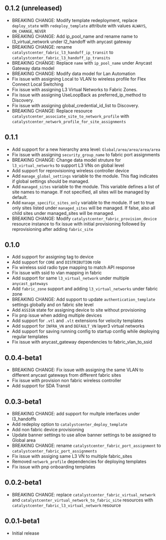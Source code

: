 ## 0.1.2 (unreleased)

- BREAKING CHANGE: Modify template redeployment, replace `deploy_state` with `redeploy_template` attribute with values `ALWAYS`, `ON_CHANGE`, `NEVER`
- BREAKING CHANGE: Add ip_pool_name and rename name to l3_virtual_network under l2_handoff with anycast gateway
- BREAKING CHANGE: rename `catalystcenter_fabric_l3_handoff_ip_transit` to `catalystcenter_fabric_l3_handoff_ip_transits`
- BREAKING CHANGE: Replace `name` with `ip_pool_name` under Anycast Gateway data model
- BREAKING CHANGE: Modify data model for Lan Automation
- Fix issue with assigning Local to VLAN to wireless profile for Flex Connect Local Switching
- Fix issue with assigning L3 Virtual Networks to Fabric Zones.
- Fix issue with assigning UseLoopBack as preferred_ip_method to Discovery.
- Fix issue with assigning global_credential_id_list to Discovery.
- BREAKING CHANGE: Replace resource `catalystcenter_associate_site_to_network_profile` with `catalystcenter_network_profile_for_site_assignments`

## 0.1.1

- Add support for a new hierarchy area level: `Global/area/area/area/area`
- Fix issue with assigning `security_group_name` to fabric port assignments
- BREAKING CHANGE: Change data model struture for `l3_virtual_networks` to support L3 VNs on global level
- Add support for reprovisioning wireless controller device
- Add `manage_global_settings` variable to the module. This flag indicates if global settings should be managed.
- Add `managed_sites` variable to the module. This variable defines a list of site names to manage. If not specified, all sites will be managed by default.
- Add `manage_specific_sites_only` variable to the module. If set to true only sites listed under `managed_sites` will be managed. If false, also all child sites under managed_sites will be managed.
- BREAKING CHANGE: Modify `catalystcenter_fabric_provision_device` resource instance to fix issue with initial provisioning followed by reprovisioning after adding `fabric_site`

## 0.1.0

- Add support for assigning tag to device
- Add support for `CORE` and `DISTRIBUTION` role
- Fix wireless ssid radio type mapping to match API response
- Fix issue with ssid to vlan mapping in fabric
- Add support for same `l3_virtual_network` under multiple `anycast_gateways`
- Add `fabric_zone` support and adding `l3_virtual_networks` under fabric zone
- BREAKING CHANGE: Add support to update `authentication_template` settings globally and on fabric site level
- Add `ASSIGN` state for assigning device to site without provisioning
- Fix pnp issue when adding multiple devices
- Add support for `.vtl` and `.vlt` extensions for velocity templates
- Add support for `INFRA_VN` and `DEFAULT_VN` layer3 virtual networks
- Add support for saving running config to startup config while deploying regular templates
- Fix issue with anycast_gateway dependencies to fabric_vlan_to_ssid

## 0.0.4-beta1

- BREAKING CHANGE: Fix issue with assigning the same VLAN to different anycast gateways from different fabric sites
- Fix issue with provision non fabric wireless controller
- Add support for SDA Transit

## 0.0.3-beta1

- BREAKING CHANGE: add support for multple interfaces under l3_handoffs
- Add redeploy option to `catalystcenter_deploy_template`
- Add non fabric device provisioning
- Update banner settings to use allow banner settings to be assigned to Global area
- BREAKING CHANGE: rename `catalystcenter_fabric_port_assignment` to `catalystcenter_fabric_port_assignments`
- Fix issue with assiging same L3 VN to multiple fabric_sites
- Removed `network_profile` dependencies for deploying templates
- Fix issue with pnp onboarding templates

## 0.0.2-beta1

- BREAKING CHANGE: replace `catalystcenter_fabric_virtual_network` and `catalystcenter_virtual_network_to_fabric_site` resources with `catalystcenter_fabric_l3_virtual_network` resource

## 0.0.1-beta1

- Initial release